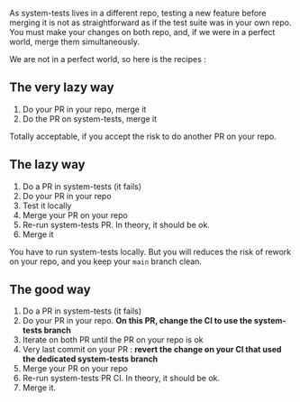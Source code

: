 As system-tests lives in a different repo, testing a new feature before merging it is not as straightforward as if the test suite was in your own repo. You must make your changes on both repo, and, if we were in a perfect world, merge them simultaneously.

We are not in a perfect world, so here is the recipes :

## The very lazy way

1. Do your PR in your repo, merge it
2. Do the PR on system-tests, merge it

Totally acceptable, if you accept the risk to do another PR on your repo.

## The lazy way

1. Do a PR in system-tests (it fails)
2. Do your PR in your repo
3. Test it locally
4. Merge your PR on your repo
5. Re-run system-tests PR. In theory, it should be ok.
6. Merge it

You have to run system-tests locally. But you will reduces the risk of rework on your repo, and you keep your `main` branch clean.

## The good way

1. Do a PR in system-tests (it fails)
2. Do your PR in your repo. **On this PR, change the CI to use the system-tests branch**
3. Iterate on both PR until the PR on your repo is ok
4. Very last commit on your PR : **revert the change on your CI that used the dedicated system-tests branch**
5. Merge your PR on your repo
6. Re-run system-tests PR CI. In theory, it should be ok.
7. Merge it.
